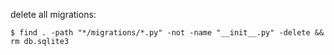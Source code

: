 delete all migrations:

```
$ find . -path "*/migrations/*.py" -not -name "__init__.py" -delete && rm db.sqlite3 
```